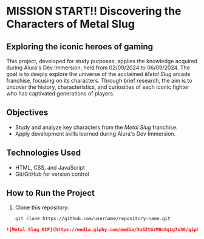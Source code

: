 # MISSION START!! Discovering the Characters of Metal Slug

## Exploring the iconic heroes of gaming

This project, developed for study purposes, applies the knowledge acquired during Alura's Dev Immersion, held from 02/09/2024 to 06/09/2024. The goal is to deeply explore the universe of the acclaimed *Metal Slug* arcade franchise, focusing on its characters. Through brief research, the aim is to uncover the history, characteristics, and curiosities of each iconic fighter who has captivated generations of players.

## Objectives

- Study and analyze key characters from the *Metal Slug* franchise.
- Apply development skills learned during Alura's Dev Immersion.

## Technologies Used

- HTML, CSS, and JavaScript
- Git/GitHub for version control

## How to Run the Project

1. Clone this repository:
   ```bash
   git clone https://github.com/username/repository-name.git


```markdown
![Metal Slug GIF](https://media.giphy.com/media/3o6Zt6zM0nAq1g7x3G/giphy.gif)
